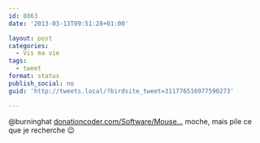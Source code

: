 ```yaml
---
id: 8863
date: '2013-03-13T09:51:28+01:00'

layout: post
categories:
  - Vis ma vie
tags:
  - tweet
format: status
publish_social: no
guid: 'http://tweets.local/?birdsite_tweet=311776516977590273'

---
```


@burninghat [donationcoder.com/Software/Mouse…](http://www.donationcoder.com/Software/Mouser/findrun/) moche, mais pile ce que je recherche 😉